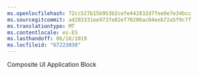 ```yaml
---
ms.openlocfilehash: 72cc527b15b953b2cefe442832d7fee0e7e34bcc
ms.sourcegitcommit: ad203331ee9737e82ef70206ac04eeb72a5f9c7f
ms.translationtype: MT
ms.contentlocale: es-ES
ms.lasthandoff: 06/18/2019
ms.locfileid: "67223038"
---
```

Composite UI Application Block